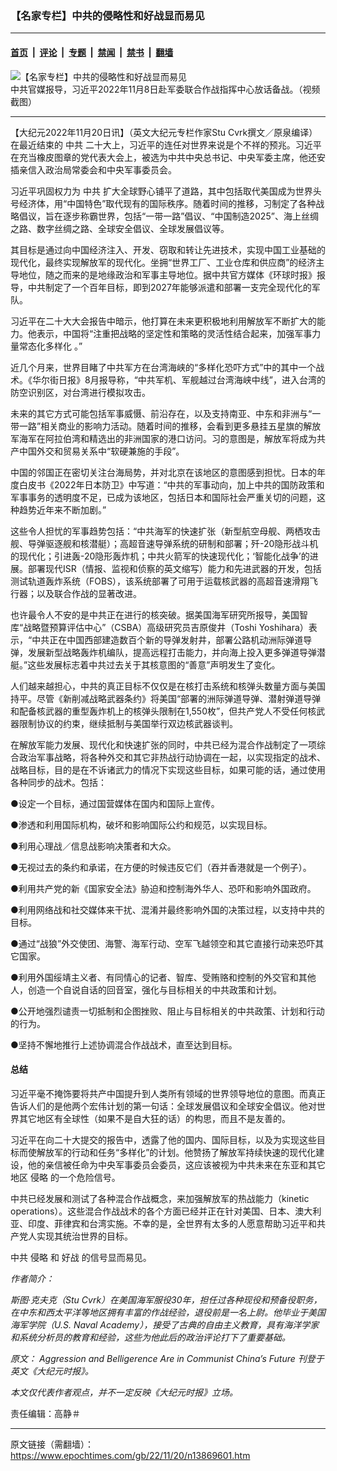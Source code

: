 ### 【名家专栏】中共的侵略性和好战显而易见

---

#### [首页](../../../..?n13869601) &nbsp;|&nbsp; [评论](../../../../../epoch-comment?n13869601) &nbsp;|&nbsp; [专题](../../../../../epoch-special?n13869601) &nbsp;|&nbsp; [禁闻](../../../../../epoch-news?n13869601) &nbsp;|&nbsp; [禁书](../../../../../books?n13869601) &nbsp;|&nbsp; [翻墙](https://github.com/gfw-breaker/nogfw/blob/master/README.md?n13869601)


<div><img alt="【名家专栏】中共的侵略性和好战显而易见" class="attachment-djy_600_400 size-djy_600_400 wp-post-image" src="https://i.epochtimes.com/assets/uploads/2022/11/id13869605-0da1d89383b6e5e2e5372456b8cbfbe3-1-600x400.png"/>
<div class="caption">
 中共官媒报导，习近平2022年11月8日赴军委联合作战指挥中心放话备战。（视频截图）
</div></div><hr/><div class="post_content" id="artbody" itemprop="articleBody">
 <!-- article content begin -->
 <p>
  【大纪元2022年11月20日讯】（英文大纪元专栏作家Stu Cvrk撰文／原泉编译）在最近结束的
  <ok href="https://www.epochtimes.com/gb/tag/%E4%B8%AD%E5%85%B1.html">
   中共
  </ok>
  二十大上，习近平的连任对世界来说是个不祥的预兆。习近平在充当橡皮图章的党代表大会上，被选为中共中央总书记、中央军委主席，他还安插亲信入政治局常委会和中央军事委员会。
 </p>
 <p>
  习近平巩固权力为
  <ok href="https://www.epochtimes.com/gb/tag/%E4%B8%AD%E5%85%B1.html">
   中共
  </ok>
  扩大全球野心铺平了道路，其中包括取代美国成为世界头号经济体，用“中国特色”取代现有的国际秩序。随着时间的推移，习制定了各种战略倡议，旨在逐步称霸世界，包括“一带一路”倡议、“中国制造2025”、海上丝绸之路、数字丝绸之路、全球安全倡议、全球发展倡议等。
 </p>
 <p>
  其目标是通过向中国经济注入、开发、窃取和转让先进技术，实现中国工业基础的现代化，最终实现解放军的现代化。坐拥“世界工厂、工业仓库和供应商”的经济主导地位，随之而来的是地缘政治和军事主导地位。据中共官方媒体《环球时报》报导，中共制定了一个百年目标，即到2027年能够派遣和部署一支完全现代化的军队。
 </p>
 <p>
  习近平在二十大大会报告中暗示，他打算在未来更积极地利用解放军不断扩大的能力。他表示，中国将“注重把战略的坚定性和策略的灵活性结合起来，加强军事力量常态化多样化 。”
 </p>
 <p>
  近几个月来，世界目睹了中共军方在台湾海峡的“多样化恐吓方式”中的其中一个战术。《华尔街日报》8月报导称，“中共军机、军舰越过台湾海峡中线”，进入台湾的防空识别区，对台湾进行模拟攻击。
 </p>
 <p>
  未来的其它方式可能包括军事威慑、前沿存在，以及支持南亚、中东和非洲与“一带一路”相关商业的影响力活动。随着时间的推移，会看到更多悬挂五星旗的解放军海军在阿拉伯湾和精选出的非洲国家的港口访问。习的意图是，解放军将成为共产中国外交和贸易关系中“软硬兼施的手段”。
 </p>
 <p>
  中国的邻国正在密切关注台海局势，并对北京在该地区的意图感到担忧。日本的年度白皮书《2022年日本防卫》中写道：“中共的军事动向，加上中共的国防政策和军事事务的透明度不足，已成为该地区，包括日本和国际社会严重关切的问题，这种趋势近年来不断加剧。”
 </p>
 <p>
  这些令人担忧的军事趋势包括：“中共海军的快速扩张（新型航空母舰、两栖攻击舰、导弹驱逐舰和核潜艇）；高超音速导弹系统的研制和部署；歼-20隐形战斗机的现代化；引进轰-20隐形轰炸机；中共火箭军的快速现代化；‘智能化战争’的进展。部署现代ISR（情报、监视和侦察的英文缩写）能力和先进武器的开发，包括测试轨道轰炸系统（FOBS），该系统部署了可用于运载核武器的高超音速滑翔飞行器；以及联合作战的显著改进。
 </p>
 <p>
  也许最令人不安的是中共正在进行的核突破。据美国海军研究所报导，美国智库“战略暨预算评估中心”（CSBA）高级研究员吉原俊井（Toshi Yoshihara）表示，“中共正在中国西部建造数百个新的导弹发射井，部署公路机动洲际弹道导弹，发展新型战略轰炸机编队，提高远程打击能力，并向海上投入更多弹道导弹潜艇。”这些发展标志着中共过去关于其核意图的“善意”声明发生了变化。
 </p>
 <p>
  人们越来越担心，中共的真正目标不仅仅是在核打击系统和核弹头数量方面与美国持平。尽管《新削减战略武器条约》将美国“部署的洲际弹道导弹、潜射弹道导弹和配备核武器的重型轰炸机上的核弹头限制在1,550枚”，但共产党人不受任何核武器限制协议的约束，继续抵制与美国举行双边核武器谈判。
 </p>
 <p>
  在解放军能力发展、现代化和快速扩张的同时，中共已经为混合作战制定了一项综合政治军事战略，将各种外交和其它非热战行动协调在一起，以实现指定的战术、战略目标，目的是在不诉诸武力的情况下实现这些目标，如果可能的话，通过使用各种同步的战术。包括：
 </p>
 <p>
  ●设定一个目标，通过国营媒体在国内和国际上宣传。
 </p>
 <p>
  ●渗透和利用国际机构，破坏和影响国际公约和规范，以实现目标。
 </p>
 <p>
  ●利用心理战／信息战影响决策者和大众。
 </p>
 <p>
  ●无视过去的条约和承诺，在方便的时候违反它们（吞并香港就是一个例子）。
 </p>
 <p>
  ●利用共产党的新《国家安全法》胁迫和控制海外华人、恐吓和影响外国政府。
 </p>
 <p>
  ●利用网络战和社交媒体来干扰、混淆并最终影响外国的决策过程，以支持中共的目标。
 </p>
 <p>
  ●通过“战狼”外交使团、海警、海军行动、空军飞越领空和其它直接行动来恐吓其它国家。
 </p>
 <p>
  ●利用外国绥靖主义者、有同情心的记者、智库、受贿赂和控制的外交官和其他人，创造一个自说自话的回音室，强化与目标相关的中共政策和计划。
 </p>
 <p>
  ●公开地强烈谴责一切抵制和企图挫败、阻止与目标相关的中共政策、计划和行动的行为。
 </p>
 <p>
  ●坚持不懈地推行上述协调混合作战战术，直至达到目标。
 </p>
 <h4>
  总结
 </h4>
 <p>
  习近平毫不掩饰要将共产中国提升到人类所有领域的世界领导地位的意图。而真正告诉人们的是他两个宏伟计划的第一句话：全球发展倡议和全球安全倡议。他对世界其它地区有全球性（如果不是自大狂的话）的构思，而且不是友善的。
 </p>
 <p>
  习近平在向二十大提交的报告中，透露了他的国内、国际目标，以及为实现这些目标而使解放军的行动和任务“多样化”的计划。他赞扬了解放军持续快速的现代化建设，他的亲信被任命为中央军事委员会委员，这应该被视为中共未来在东亚和其它地区
  <ok href="https://www.epochtimes.com/gb/tag/%E4%BE%B5%E7%95%A5.html">
   侵略
  </ok>
  的一个危险信号。
 </p>
 <p>
  中共已经发展和测试了各种混合作战概念，来加强解放军的热战能力（kinetic operations）。这些混合作战战术的各个方面已经并正在针对美国、日本、澳大利亚、印度、菲律宾和台湾实施。不幸的是，全世界有太多的人愿意帮助习近平和共产党人实现其统治世界的目标。
 </p>
 <p>
  中共
  <ok href="https://www.epochtimes.com/gb/tag/%E4%BE%B5%E7%95%A5.html">
   侵略
  </ok>
  和
  <ok href="https://www.epochtimes.com/gb/tag/%E5%A5%BD%E6%88%98.html">
   好战
  </ok>
  的信号显而易见。
 </p>
 <p>
  <em>
   作者简介：
  </em>
 </p>
 <p>
  <em>
   斯图‧克夫克（Stu Cvrk）在美国海军服役30年，担任过各种现役和预备役职务，在中东和西太平洋等地区拥有丰富的作战经验，退役前是一名上尉。他毕业于美国海军学院（U.S. Naval Academy），接受了古典的自由主义教育，具有海洋学家和系统分析员的教育和经验，这些为他此后的政治评论打下了重要基础。
  </em>
 </p>
 <p>
  <em>
   原文：
   <ok href="https://www.theepochtimes.com/aggression-and-belligerence-are-in-communist-chinas-future_4861226.html" rel="noopener noreferrer" target="_blank">
    Aggression and Belligerence Are in Communist China’s Future
   </ok>
   刊登于英文《大纪元时报》。
  </em>
 </p>
 <p>
  <em>
   本文仅代表作者观点，并不一定反映《大纪元时报》立场。
  </em>
 </p>
 <p>
  责任编辑：高静＃
 </p>
 <!-- article content end -->
 <div id="below_article_ad">
 </div>
</div>


---

原文链接（需翻墙）：https://www.epochtimes.com/gb/22/11/20/n13869601.htm